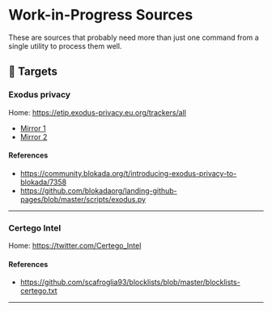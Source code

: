 # Work-in-Progress Sources

These are sources that probably need more than just one command from a single utility to process them well.

## 🎯 Targets

### Exodus privacy

Home: https://etip.exodus-privacy.eu.org/trackers/all

- [Mirror 1](https://raw.githubusercontent.com/blokadaorg/landing-github-pages/master/blocklists/exodusprivacy/standard/hosts.txt)
- [Mirror 2](https://blokada.org/blocklists/exodusprivacy/standard/hosts.txt)

#### References

- https://community.blokada.org/t/introducing-exodus-privacy-to-blokada/7358
- https://github.com/blokadaorg/landing-github-pages/blob/master/scripts/exodus.py

---

### Certego Intel

Home: https://twitter.com/Certego_Intel

#### References

- https://github.com/scafroglia93/blocklists/blob/master/blocklists-certego.txt

---
